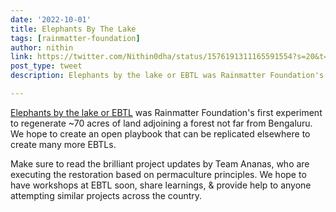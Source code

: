 ```yaml
---
date: '2022-10-01'
title: Elephants By The Lake
tags: [rainmatter-foundation]
author: nithin
link: https://twitter.com/Nithin0dha/status/1576191311165591554?s=20&t=wVKZU8J0R988bJm13bxNIw
post_type: tweet
description: Elephants by the lake or EBTL was Rainmatter Foundation's first experiment...

---
```


[Elephants by the lake or EBTL](https://ebtl.earth) was Rainmatter Foundation's first experiment to regenerate ~70 acres of land adjoining a forest not far from Bengaluru. We hope to create an open playbook that can be replicated elsewhere to create many more EBTLs.

Make sure to read the brilliant project updates by Team Ananas, who are executing the restoration based on permaculture principles. We hope to have workshops at EBTL soon, share learnings, & provide help to anyone attempting similar projects across the country.
